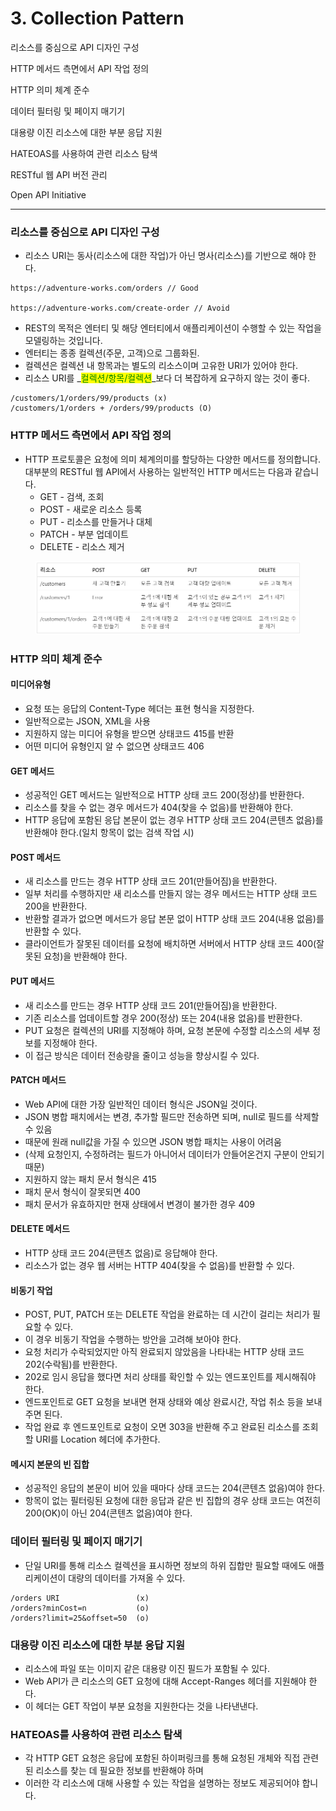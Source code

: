 # 3. Collection Pattern

리소스를 중심으로 API 디자인 구성&#x20;

HTTP 메서드 측면에서 API 작업 정의&#x20;

HTTP 의미 체계 준수&#x20;

데이터 필터링 및 페이지 매기기&#x20;

대용량 이진 리소스에 대한 부분 응답 지원&#x20;

HATEOAS를 사용하여 관련 리소스 탐색&#x20;

RESTful 웹 API 버전 관리&#x20;

Open API Initiative



***



### 리소스를 중심으로 API 디자인 구성&#x20;

* 리소스 URI는 동사(리소스에 대한 작업)가 아닌 명사(리소스)를 기반으로 해야 한다.

```
https://adventure-works.com/orders // Good

https://adventure-works.com/create-order // Avoid
```

* REST의 목적은 엔터티 및 해당 엔터티에서 애플리케이션이 수행할 수 있는 작업을 모델링하는 것입니다.
* 엔터티는 종종 컬렉션(주문, 고객)으로 그룹화된.&#x20;
* 컬렉션은 컬렉션 내 항목과는 별도의 리소스이며 고유한 URI가 있어야 한다.
* 리소스 URI를 _<mark style="color:green;">컬렉션/항목/컬렉션</mark>_보다 더 복잡하게 요구하지 않는 것이 좋다.

```
/customers/1/orders/99/products (x)
/customers/1/orders + /orders/99/products (O)
```



### HTTP 메서드 측면에서 API 작업 정의&#x20;

* HTTP 프로토콜은 요청에 의미 체계의미를 할당하는 다양한 메서드를 정의합니다. 대부분의 RESTful 웹 API에서 사용하는 일반적인 HTTP 메서드는 다음과 같습니다.
  * GET - 검색, 조회
  * POST - 새로운 리소스 등록
  * PUT - 리소스를 만들거나 대체
  * PATCH - 부분 업데이트
  * DELETE - 리소스 제거

<figure><img src="../.gitbook/assets/image.png" alt=""><figcaption></figcaption></figure>



### HTTP 의미 체계 준수&#x20;

#### 미디어유형

* 요청 또는 응답의 Content-Type 헤더는 표현 형식을 지정한다.
* 일반적으로는 JSON, XML을 사용
* 지원하지 않는 미디어 유형을 받으면 상태코드 415를 반환
* 어떤 미디어 유형인지 알 수 없으면 상태코드 406

#### GET 메서드 <a href="#get-methods" id="get-methods"></a>

* 성공적인 GET 메서드는 일반적으로 HTTP 상태 코드 200(정상)를 반환한다.&#x20;
* 리소스를 찾을 수 없는 경우 메서드가 404(찾을 수 없음)를 반환해야 한다.
* HTTP 응답에 포함된 응답 본문이 없는 경우 HTTP 상태 코드 204(콘텐츠 없음)를 반환해야 한다.(일치 항목이 없는 검색 작업 시)

#### POST 메서드 <a href="#post-methods" id="post-methods"></a>

* 새 리소스를 만드는 경우 HTTP 상태 코드 201(만들어짐)을 반환한다.
* 일부 처리를 수행하지만 새 리소스를 만들지 않는 경우 메서드는 HTTP 상태 코드 200을 반환한다.
* 반환할 결과가 없으면 메서드가 응답 본문 없이 HTTP 상태 코드 204(내용 없음)를 반환할 수 있다.
* 클라이언트가 잘못된 데이터를 요청에 배치하면 서버에서 HTTP 상태 코드 400(잘못된 요청)을 반환해야 한다.

#### PUT 메서드 <a href="#put-methods" id="put-methods"></a>

* 새 리소스를 만드는 경우 HTTP 상태 코드 201(만들어짐)을 반환한다.
* 기존 리소스를 업데이트할 경우 200(정상) 또는 204(내용 없음)를 반환한다.
* PUT 요청은 컬렉션의 URI를 지정해야 하며, 요청 본문에 수정할 리소스의 세부 정보를 지정해야 한다.&#x20;
* 이 접근 방식은 데이터 전송량을 줄이고 성능을 향상시킬 수 있다.

#### PATCH 메서드 <a href="#patch-methods" id="patch-methods"></a>

* Web API에 대한 가장 일반적인 데이터 형식은 JSON일 것이다.
* JSON 병합 패치에서는 변경, 추가할 필드만 전송하면 되며, null로 필드를 삭제할 수 있음
* 때문에 원래 null값을 가질 수 있으면 JSON 병합 패치는 사용이 어려움
* (삭제 요청인지, 수정하려는 필드가 아니어서 데이터가 안들어온건지 구분이 안되기 때문)
* 지원하지 않는 패치 문서 형식은 415
* 패치 문서 형식이 잘못되면 400
* 패치 문서가 유효하지만 현재 상태에서 변경이 불가한 경우 409

#### DELETE 메서드 <a href="#delete-methods" id="delete-methods"></a>

* HTTP 상태 코드 204(콘텐츠 없음)로 응답해야 한다.
* 리소스가 없는 경우 웹 서버는 HTTP 404(찾을 수 없음)를 반환할 수 있다.

#### 비동기 작업 <a href="#asynchronous-operations" id="asynchronous-operations"></a>

* POST, PUT, PATCH 또는 DELETE 작업을 완료하는 데 시간이 걸리는 처리가 필요할 수 있다.
* 이 경우 비동기 작업을 수행하는 방안을 고려해 보아야 한다.
* 요청 처리가 수락되었지만 아직 완료되지 않았음을 나타내는 HTTP 상태 코드 202(수락됨)를 반환한다.
* 202로 임시 응답을 했다면 처리 상태를 확인할 수 있는 엔드포인트를 제시해줘야 한다.
* 엔드포인트로 GET 요청을 보내면 현재 상태와 예상 완료시간, 작업 취소 등을 보내주면 된다.
* 작업 완료 후 엔드포인트로 요청이 오면 303을 반환해 주고 완료된 리소스를 조회할 URI를 Location 헤더에 추가한다.

#### 메시지 본문의 빈 집합 <a href="#empty-sets-in-message-bodies" id="empty-sets-in-message-bodies"></a>

* 성공적인 응답의 본문이 비어 있을 때마다 상태 코드는 204(콘텐츠 없음)여야 한다.
* 항목이 없는 필터링된 요청에 대한 응답과 같은 빈 집합의 경우 상태 코드는 여전히 200(OK)이 아닌 204(콘텐츠 없음)여야 한다.



### 데이터 필터링 및 페이지 매기기&#x20;

* 단일 URI를 통해 리소스 컬렉션을 표시하면 정보의 하위 집합만 필요할 때에도 애플리케이션이 대량의 데이터를 가져올 수 있다.

```
/orders URI                 (x)
/orders?minCost=n           (o)
/orders?limit=25&offset=50  (o)
```



### 대용량 이진 리소스에 대한 부분 응답 지원&#x20;

* 리소스에 파일 또는 이미지 같은 대용량 이진 필드가 포함될 수 있다.
* Web API가 큰 리소스의 GET 요청에 대해 Accept-Ranges 헤더를 지원해야 한다.
* 이 헤더는 GET 작업이 부분 요청을 지원한다는 것을 나타낸낸다.



### HATEOAS를 사용하여 관련 리소스 탐색&#x20;

* 각 HTTP GET 요청은 응답에 포함된 하이퍼링크를 통해 요청된 개체와 직접 관련된 리소스를 찾는 데 필요한 정보를 반환해야 하며
* 이러한 각 리소스에 대해 사용할 수 있는 작업을 설명하는 정보도 제공되어야 합니다.

